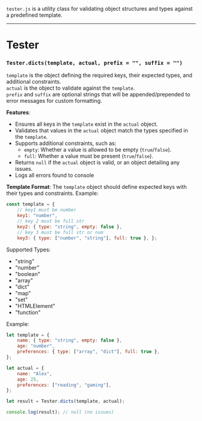 `tester.js` is a utility class for validating object structures and types against a predefined template.

---

# Tester

### `Tester.dicts(template, actual, prefix = "", suffix = "")`

`template` is the object defining the required keys, their expected types, and additional constraints.  
`actual` is the object to validate against the `template`.  
`prefix` and `suffix` are optional strings that will be appended/prepended to error messages for custom formatting.

**Features**:

- Ensures all keys in the `template` exist in the `actual` object.
- Validates that values in the `actual` object match the types specified in the `template`.
- Supports additional constraints, such as:
    - `empty`: Whether a value is allowed to be empty (`true`/`false`).
    - `full`: Whether a value must be present (`true`/`false`).
- Returns `null` if the `actual` object is valid, or an object detailing any issues.
- Logs all errors found to console

**Template Format**: The `template` object should define expected keys with their types and constraints. Example:
```js
const template = {
	// key1 must be number
	key1: "number",
	// key 2 must be full str
    key2: { type: "string", empty: false }, 
    // key 3 must be full str or num
    key3: { type: ["number", "string"], full: true }, };
```


Supported Types:
 - "string"
 - "number"
 - "boolean"
 - "array"
 - "dict"
 - "map"
 - "set"
 - "HTMLElement"
 - "function"

Example:
```js
let template = {
    name: { type: "string", empty: false },
    age: "number",
    preferences: { type: ["array", "dict"], full: true },
};

let actual = {
    name: "Alex",
    age: 25,
    preferences: ["reading", "gaming"],
};

let result = Tester.dicts(template, actual);

console.log(result); // null (no issues)
```